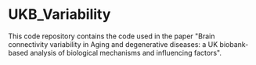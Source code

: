 # UKB_Variability
This code repository contains the code used in the paper "Brain connectivity variability in Aging and degenerative diseases: a UK biobank-based analysis of biological mechanisms and influencing factors".
